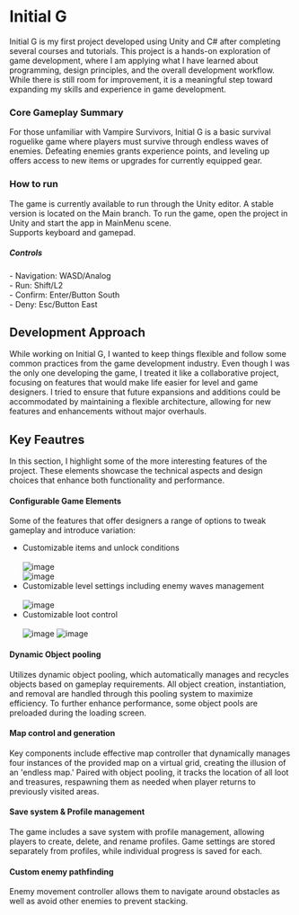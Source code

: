 <h1> Initial G </h1>

Initial G is my first project developed using Unity and C# after completing several courses and tutorials. This project is a hands-on exploration of game development, where I am applying what I have learned about programming, design principles, and the overall development workflow. While there is still room for improvement, it is a meaningful step toward expanding my skills and experience in game development.

<h3>Core Gameplay Summary</h3>
For those unfamiliar with Vampire Survivors, Initial G is a basic survival roguelike game where players must survive through endless waves of enemies. 
Defeating enemies grants experience points, and leveling up offers access to new items or upgrades for currently equipped gear.

<h3>How to run</h3>
The game is currently available to run through the Unity editor. A stable version is located on the Main branch. To run the game, open the project in Unity and start the app in MainMenu scene.</br>
Supports keyboard and gamepad.
<h5>Controls</h5>
- Navigation: WASD/Analog</br>
- Run: Shift/L2</br>
- Confirm: Enter/Button South</br>
- Deny: Esc/Button East</br>

<h2>Development Approach</h2>
<p>While working on Initial G, I wanted to keep things flexible and follow some common practices from the game development industry. Even though I was the only one developing the game, I treated it like a collaborative project, focusing on features that would make life easier for level and game designers. I tried to ensure that future expansions and additions could be accommodated by maintaining a flexible architecture, allowing for new features and enhancements without major overhauls.</p>

<h2>Key Feautres</h2>
In this section, I highlight some of the more interesting features of the project. These elements showcase the technical aspects and design choices that enhance both functionality and performance.

<h4>Configurable Game Elements</h4>
<p>Some of the features that offer designers a range of options to tweak gameplay and introduce variation:  </p>

- Customizable items and unlock conditions </br></br>
![image](https://github.com/user-attachments/assets/aab1b9b7-b9e5-441a-88e9-a8e6c83c7e1e)</br>
![image](https://github.com/user-attachments/assets/2c8cd47c-80c8-4c11-a1a7-e5b1404f76b3)</br>
- Customizable level settings including enemy waves management </br></br>
![image](https://github.com/user-attachments/assets/ee1ac157-4d42-4587-9fcb-53551f69b443)</br>
- Customizable loot control </br></br>
![image](https://github.com/user-attachments/assets/bedbcc6d-5bd5-41dc-99c9-0626369101d7)
![image](https://github.com/user-attachments/assets/a5943281-d9cd-4057-ad96-136e1bec998a)

<h4>Dynamic Object pooling</h4>
Utilizes dynamic object pooling, which automatically manages and recycles objects based on gameplay requirements. All object creation, instantiation, and removal are handled through this pooling system to maximize efficiency. To further enhance performance, some object pools are preloaded during the loading screen.

<h4>Map control and generation</h4>
Key components include effective map controller that dynamically manages four instances of the provided map on a virtual grid, creating the illusion of an 'endless map.' Paired with object pooling, it tracks the location of all loot and treasures, respawning them as needed when player returns to previously visited areas.

<h4>Save system & Profile management</h4>
The game includes a save system with profile management, allowing players to create, delete, and rename profiles. Game settings are stored separately from profiles, while individual progress is saved for each.

<h4>Custom enemy pathfinding</h4>
Enemy movement controller allows them to navigate around obstacles as well as avoid other enemies to prevent stacking.
